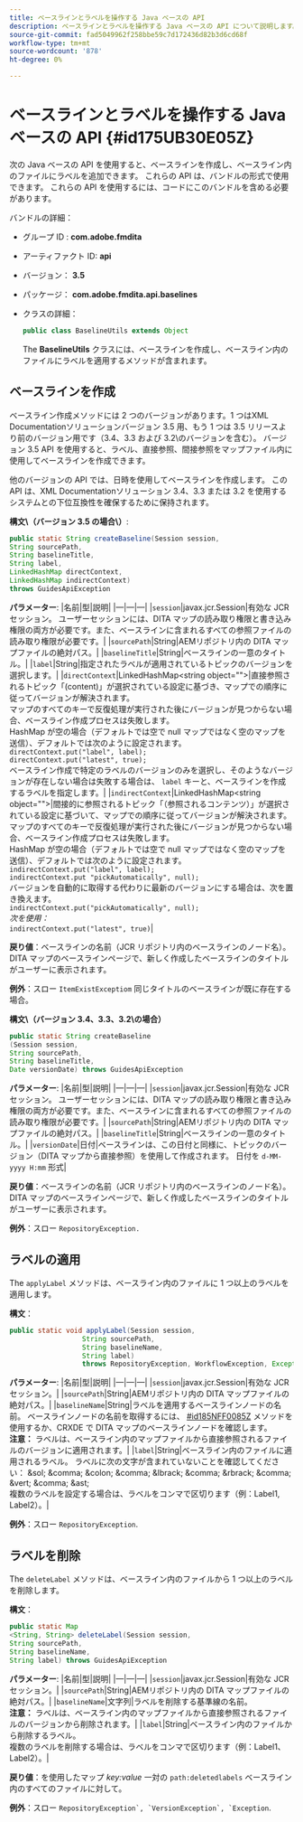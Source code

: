 ```yaml
---
title: ベースラインとラベルを操作する Java ベースの API
description: ベースラインとラベルを操作する Java ベースの API について説明します。
source-git-commit: fad5049962f258bbe59c7d172436d82b3d6cd68f
workflow-type: tm+mt
source-wordcount: '878'
ht-degree: 0%

---
```



# ベースラインとラベルを操作する Java ベースの API {#id175UB30E05Z}

次の Java ベースの API を使用すると、ベースラインを作成し、ベースライン内のファイルにラベルを追加できます。 これらの API は、バンドルの形式で使用できます。 これらの API を使用するには、コードにこのバンドルを含める必要があります。

バンドルの詳細：

- グループ ID : **com.adobe.fmdita**

- アーティファクト ID: **api**

- バージョン： **3.5**

- パッケージ： **com.adobe.fmdita.api.baselines**

- クラスの詳細：

  ```JAVA
  public class BaselineUtils extends Object
  ```

  The **BaselineUtils** クラスには、ベースラインを作成し、ベースライン内のファイルにラベルを適用するメソッドが含まれます。


## ベースラインを作成

ベースライン作成メソッドには 2 つのバージョンがあります。1 つはXML Documentationソリューションバージョン 3.5 用、もう 1 つは 3.5 リリースより前のバージョン用です（3.4、3.3 および 3.2\のバージョンを含む）。 バージョン 3.5 API を使用すると、ラベル、直接参照、間接参照をマップファイル内に使用してベースラインを作成できます。

他のバージョンの API では、日時を使用してベースラインを作成します。 この API は、XML Documentationソリューション 3.4、3.3 または 3.2 を使用するシステムとの下位互換性を確保するために保持されます。

**構文\（バージョン 3.5 の場合\）**:

```JAVA
public static String createBaseline(Session session, 
String sourcePath, 
String baselineTitle, 
String label, 
LinkedHashMap directContext, 
LinkedHashMap indirectContext) 
throws GuidesApiException
```

**パラメーター**: |名前|型|説明| |—|—|—| |`session`|javax.jcr.Session|有効な JCR セッション。 ユーザーセッションには、DITA マップの読み取り権限と書き込み権限の両方が必要です。また、ベースラインに含まれるすべての参照ファイルの読み取り権限が必要です。| |`sourcePath`|String|AEMリポジトリ内の DITA マップファイルの絶対パス。| |`baselineTitle`|String|ベースラインの一意のタイトル。| |`label`|String|指定されたラベルが適用されているトピックのバージョンを選択します。| |`directContext`|LinkedHashMap&lt;string object=&quot;&quot;>|直接参照されるトピック「(content)」が選択されている設定に基づき、マップでの順序に従ってバージョンが解決されます。 <br> マップのすべてのキーで反復処理が実行された後にバージョンが見つからない場合、ベースライン作成プロセスは失敗します。 <br> HashMap が空の場合（デフォルトでは空で null マップではなく空のマップを送信）、デフォルトでは次のように設定されます。 <br>`directContext.put("label", label);` <br> `directContext.put("latest", true);` <br> ベースライン作成で特定のラベルのバージョンのみを選択し、そのようなバージョンが存在しない場合は失敗する場合は、 `label` キーと、ベースラインを作成するラベルを指定します。| |`indirectContext`|LinkedHashMap&lt;string object=&quot;&quot;>|間接的に参照されるトピック「（参照されるコンテンツ）」が選択されている設定に基づいて、マップでの順序に従ってバージョンが解決されます。 <br> マップのすべてのキーで反復処理が実行された後にバージョンが見つからない場合、ベースライン作成プロセスは失敗します。 <br> HashMap が空の場合（デフォルトでは空で null マップではなく空のマップを送信）、デフォルトでは次のように設定されます。 <br>`indirectContext.put("label", label);` <br>`indirectContext.put "pickAutomatically", null);` <br> バージョンを自動的に取得する代わりに最新のバージョンにする場合は、次を置き換えます。 <br>`indirectContext.put("pickAutomatically", null);` <br> _次を使用：_ <br>`indirectContext.put("latest", true)`|

**戻り値**：ベースラインの名前（JCR リポジトリ内のベースラインのノード名）。 DITA マップのベースラインページで、新しく作成したベースラインのタイトルがユーザーに表示されます。

**例外**：スロー ``ItemExistExceptiom`` 同じタイトルのベースラインが既に存在する場合。

**構文\（バージョン 3.4、3.3、3.2\の場合）**

```JAVA
public static String createBaseline
(Session session, 
String sourcePath, 
String baselineTitle, 
Date versionDate) throws GuidesApiException
```

**パラメーター**: |名前|型|説明| |—|—|—| |`session`|javax.jcr.Session|有効な JCR セッション。 ユーザーセッションには、DITA マップの読み取り権限と書き込み権限の両方が必要です。また、ベースラインに含まれるすべての参照ファイルの読み取り権限が必要です。| |``sourcePath``|String|AEMリポジトリ内の DITA マップファイルの絶対パス。| |`baselineTitle`|String|ベースラインの一意のタイトル。| |`versionDate`|日付|ベースラインは、この日付と同様に、トピックのバージョン（DITA マップから直接参照）を使用して作成されます。 日付を `d-MM-yyyy H:mm` 形式|

**戻り値**：ベースラインの名前（JCR リポジトリ内のベースラインのノード名）。 DITA マップのベースラインページで、新しく作成したベースラインのタイトルがユーザーに表示されます。

**例外**：スロー ``RepositoryException.``

## ラベルの適用

The ``applyLabel`` メソッドは、ベースライン内のファイルに 1 つ以上のラベルを適用します。

**構文**：

```JAVA
public static void applyLabel(Session session,
                  String sourcePath,
                  String baselineName,
                  String label)
                  throws RepositoryException, WorkflowException, Exception
```

**パラメーター**: |名前|型|説明| |—|—|—| |`session`|javax.jcr.Session|有効な JCR セッション。| |`sourcePath`|String|AEMリポジトリ内の DITA マップファイルの絶対パス。| |``baselineName``|String|ラベルを適用するベースラインノードの名前。 ベースラインノードの名前を取得するには、 [\#id185NFF0085Z](#id185NFF0085Z) メソッドを使用するか、CRXDE で DITA マップのベースラインノードを確認します。<br> **注意：** ラベルは、ベースライン内のマップファイルから直接参照されるファイルのバージョンに適用されます。| |`label`|String|ベースライン内のファイルに適用されるラベル。 ラベルに次の文字が含まれていないことを確認してください： &amp;sol; &amp;comma; &amp;colon; &amp;comma; &amp;lbrack; &amp;comma; &amp;rbrack; &amp;comma; &amp;vert; &amp;comma; &amp;ast; <br> 複数のラベルを設定する場合は、ラベルをコンマで区切ります（例：Label1, Label2）。|

**例外**：スロー `RepositoryException`.

## ラベルを削除

The ``deleteLabel`` メソッドは、ベースライン内のファイルから 1 つ以上のラベルを削除します。

**構文**：

```JAVA
public static Map
<String, String> deleteLabel(Session session, 
String sourcePath, 
String baselineName, 
String label) throws GuidesApiException
```

**パラメーター**: |名前|型|説明| |—|—|—| |`session`|javax.jcr.Session|有効な JCR セッション。| |`sourcePath`|String|AEMリポジトリ内の DITA マップファイルの絶対パス。| |`baselineName`|文字列|ラベルを削除する基準線の名前。 <br> **注意：** ラベルは、ベースライン内のマップファイルから直接参照されるファイルのバージョンから削除されます。| |`label`|String|ベースライン内のファイルから削除するラベル。 <br> 複数のラベルを削除する場合は、ラベルをコンマで区切ります（例：Label1、Label2）。|

**戻り値**：を使用したマップ *key:value* 一対の `path:deletedlabels` ベースライン内のすべてのファイルに対して。

**例外**：スロー ``RepositoryException`, `VersionException`, `Exception``.


